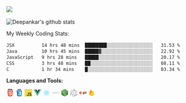 <img src="https://media.giphy.com/media/agmheddabICHK/giphy.gif">

![Deepankar's github stats](https://github-readme-stats.vercel.app/api?username=Deep-Codes&count_private=true&show_icons=true&theme=radical)

My Weekly Coding Stats:

<!--START_SECTION:waka-->
```text
JSX          14 hrs 48 mins  ████████░░░░░░░░░░░░░░░░░   31.53 % 
Java         10 hrs 45 mins  █████▓░░░░░░░░░░░░░░░░░░░   22.92 % 
JavaScript   9 hrs 28 mins   █████░░░░░░░░░░░░░░░░░░░░   20.17 % 
CSS          3 hrs 48 mins   ██░░░░░░░░░░░░░░░░░░░░░░░   08.11 % 
C            1 hr 34 mins    █░░░░░░░░░░░░░░░░░░░░░░░░   03.34 % 
```
<!--END_SECTION:waka-->

**Languages and Tools:**

<p>
<img height="20" src="https://raw.githubusercontent.com/github/explore/80688e429a7d4ef2fca1e82350fe8e3517d3494d/topics/html/html.png">
<img height="20" src="https://raw.githubusercontent.com/github/explore/80688e429a7d4ef2fca1e82350fe8e3517d3494d/topics/css/css.png">
<img height="20" src="https://raw.githubusercontent.com/github/explore/80688e429a7d4ef2fca1e82350fe8e3517d3494d/topics/javascript/javascript.png">
<img height="20" src="https://raw.githubusercontent.com/github/explore/80688e429a7d4ef2fca1e82350fe8e3517d3494d/topics/vue/vue.png">
<img height="20" src="https://raw.githubusercontent.com/github/explore/80688e429a7d4ef2fca1e82350fe8e3517d3494d/topics/react/react.png">
<img height="20" src="https://raw.githubusercontent.com/github/explore/5c058a388828bb5fde0bcafd4bc867b5bb3f26f3/topics/express/express.png">
<img height="20" src="https://raw.githubusercontent.com/github/explore/80688e429a7d4ef2fca1e82350fe8e3517d3494d/topics/nodejs/nodejs.png">   
<img height="20" src="https://raw.githubusercontent.com/github/explore/80688e429a7d4ef2fca1e82350fe8e3517d3494d/topics/electron/electron.png">   
<img height="20" src="https://raw.githubusercontent.com/github/explore/80688e429a7d4ef2fca1e82350fe8e3517d3494d/topics/git/git.png">   
<img height="20" src="https://raw.githubusercontent.com/github/explore/80688e429a7d4ef2fca1e82350fe8e3517d3494d/topics/firebase/firebase.png">
</p>
